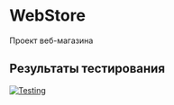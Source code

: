 # WebStore

Проект веб-магазина

## Результаты тестирования

[![Testing](https://github.com/StanislavZacepin/WebStore/actions/workflows/Testing.yml/badge.svg)](https://github.com/StanislavZacepin/WebStore/actions/workflows/Testing.yml)  
